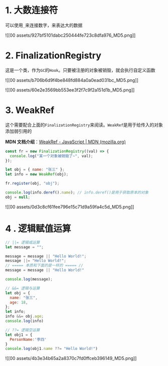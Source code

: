
# 1. 大数连接符

可以使用`_`来连接数字，来表达大的数据

![[00 assets/927bf5101dabc250444fe723c8dfa976_MD5.png]]

# 2. FinalizationRegistry

这是一个类，作为`GC`的`Hook`。只要被注册的对象被销毁，就会执行自定义函数

![[00 assets/b706b6d9f4be848fd884a0a0ead031bc_MD5.png]]

![[00 assets/60e2e3569bb553ee3f2f7c9f2a151d1b_MD5.png]]

# 3. WeakRef

这个需要配合上面的`FinalizationRegistry`来阅读。`WeakRef`是用于给传入的对象添加弱引用的

**MDN 文档介绍**：[WeakRef - JavaScript | MDN (mozilla.org)](https://developer.mozilla.org/zh-CN/docs/Web/JavaScript/Reference/Global_Objects/WeakRef)

```javascript
const fr = new FinalizationRegistry((val) => {
  console.log("某一个对象被销毁了~", val);
});

let obj = { name: "张三" };
let info = new WeakRef(obj);

fr.register(obj, "obj");

console.log(info.deref().name); // info.deref()是用于获取原本的对象
obj = null;
```

![[00 assets/0d3c8cf61fee796e15c71d9a59fa4c5d_MD5.png]]

# 4 . 逻辑赋值运算

```javascript
// ||= 逻辑或运算
let message = "";

message = message || "Hello World!";
message ||= "Hello World!";
// ===== 本质和下面的是一样的 ===== //
message = message || "Hello World!"

console.log(message);

// &&= 逻辑与运算
let obj = {
  name: "张三",
  age: 18,
};
let info;
info &&= obj.age;
console.log(info)

// ??= 逻辑空运算
let obj1 = {
  PersonName:'李四'
}
console.log(obj1.name ??= "Hello World!")
```

![[00 assets/4b3e34b65a2a8370c7fd0ffceb396149_MD5.png]]
